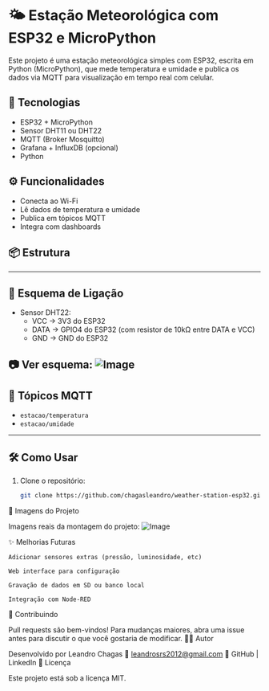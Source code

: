 # 🌤️ Estação Meteorológica com ESP32 e MicroPython

Este projeto é uma estação meteorológica simples com ESP32, escrita em Python (MicroPython), que mede temperatura e umidade e publica os dados via MQTT para visualização em tempo real com celular.

## 🔧 Tecnologias
- ESP32 + MicroPython
- Sensor DHT11 ou DHT22
- MQTT (Broker Mosquitto)
- Grafana + InfluxDB (opcional)
- Python

## ⚙️ Funcionalidades
- Conecta ao Wi-Fi
- Lê dados de temperatura e umidade
- Publica em tópicos MQTT
- Integra com dashboards

## 📦 Estrutura

---

## 🔌 Esquema de Ligação

- Sensor DHT22:
  - VCC → 3V3 do ESP32
  - DATA → GPIO4 do ESP32 (com resistor de 10kΩ entre DATA e VCC)
  - GND → GND do ESP32

📷 Ver esquema: ![Image](https://github.com/user-attachments/assets/1dce724d-c03a-4f2b-bb19-1080df098bc5)
---

## 📡 Tópicos MQTT

- `estacao/temperatura`
- `estacao/umidade`

---

## 🛠️ Como Usar

1. Clone o repositório:
   ```bash
   git clone https://github.com/chagasleandro/weather-station-esp32.git

📸 Imagens do Projeto

Imagens reais da montagem do projeto: ![Image](https://github.com/user-attachments/assets/a1a1e07a-9bda-4186-ae1a-adf00bc9b00d)

✨ Melhorias Futuras

    Adicionar sensores extras (pressão, luminosidade, etc)

    Web interface para configuração

    Gravação de dados em SD ou banco local

    Integração com Node-RED

🤝 Contribuindo

Pull requests são bem-vindos! Para mudanças maiores, abra uma issue antes para discutir o que você gostaria de modificar.
👨‍💻 Autor

Desenvolvido por Leandro Chagas
📧 leandrosrs2012@gmail.com
🔗 GitHub | LinkedIn
📝 Licença

Este projeto está sob a licença MIT.
